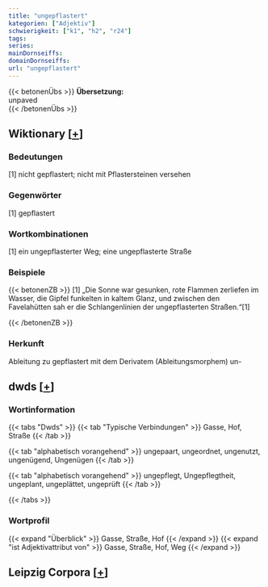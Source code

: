 ```yaml
---
title: "ungepflastert"
kategorien: ["Adjektiv"]
schwierigkeit: ["k1", "h2", "r24"]
tags:
series:
mainDornseiffs:
domainDornseiffs:
url: "ungepflastert"
---
```


{{< betonenÜbs >}}
**Übersetzung:**  
unpaved  
{{< /betonenÜbs >}}

## Wiktionary [[+](https://de.wiktionary.org/wiki/ungepflastert)]

### Bedeutungen
[1] nicht gepflastert; nicht mit Pflastersteinen versehen  

### Gegenwörter
[1] gepflastert  

### Wortkombinationen
[1] ein ungepflasterter Weg; eine ungepflasterte Straße  

### Beispiele
{{< betonenZB >}}
[1] „Die Sonne war gesunken, rote Flammen zerliefen im Wasser, die Gipfel funkelten in kaltem Glanz, und zwischen den Favelahütten sah er die Schlangenlinien der ungepflasterten Straßen.“[1]  

{{< /betonenZB >}}
### Herkunft
Ableitung zu gepflastert mit dem Derivatem (Ableitungsmorphem) un-  



## dwds [[+](https://www.dwds.de/wb/ungepflastert)]

### Wortinformation
{{< tabs "Dwds" >}}
{{< tab "Typische Verbindungen" >}}
Gasse, Hof, Straße
{{< /tab >}}

{{< tab "alphabetisch vorangehend" >}}
ungepaart, ungeordnet, ungenutzt, ungenügend, Ungenügen
{{< /tab >}}

{{< tab "alphabetisch vorangehend" >}}
ungepflegt, Ungepflegtheit, ungeplant, ungeplättet, ungeprüft
{{< /tab >}}

{{< /tabs >}}

### Wortprofil
{{< expand "Überblick" >}} Gasse, Straße, Hof {{< /expand >}}
{{< expand "ist Adjektivattribut von" >}} Gasse, Straße, Hof, Weg {{< /expand >}}

## Leipzig Corpora [[+](https://corpora.uni-leipzig.de/en/res?word=ungepflastert&corpusId=deu_newscrawl-public_2018)]

